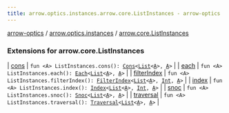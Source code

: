 ```yaml
---
title: arrow.optics.instances.arrow.core.ListInstances - arrow-optics
---
```


[arrow-optics](../../index.html) / [arrow.optics.instances](../index.html) / [arrow.core.ListInstances](./index.html)

### Extensions for arrow.core.ListInstances

| [cons](cons.html) | `fun <A> ListInstances.cons(): `[`Cons`](../../arrow.optics.typeclasses/-cons/index.html)`<`[`List`](https://kotlinlang.org/api/latest/jvm/stdlib/kotlin.collections/-list/index.html)`<`[`A`](cons.html#A)`>, `[`A`](cons.html#A)`>` |
| [each](each.html) | `fun <A> ListInstances.each(): `[`Each`](../../arrow.optics.typeclasses/-each/index.html)`<`[`List`](https://kotlinlang.org/api/latest/jvm/stdlib/kotlin.collections/-list/index.html)`<`[`A`](each.html#A)`>, `[`A`](each.html#A)`>` |
| [filterIndex](filter-index.html) | `fun <A> ListInstances.filterIndex(): `[`FilterIndex`](../../arrow.optics.typeclasses/-filter-index/index.html)`<`[`List`](https://kotlinlang.org/api/latest/jvm/stdlib/kotlin.collections/-list/index.html)`<`[`A`](filter-index.html#A)`>, `[`Int`](https://kotlinlang.org/api/latest/jvm/stdlib/kotlin/-int/index.html)`, `[`A`](filter-index.html#A)`>` |
| [index](--index--.html) | `fun <A> ListInstances.index(): `[`Index`](../../arrow.optics.typeclasses/-index/index.html)`<`[`List`](https://kotlinlang.org/api/latest/jvm/stdlib/kotlin.collections/-list/index.html)`<`[`A`](--index--.html#A)`>, `[`Int`](https://kotlinlang.org/api/latest/jvm/stdlib/kotlin/-int/index.html)`, `[`A`](--index--.html#A)`>` |
| [snoc](snoc.html) | `fun <A> ListInstances.snoc(): `[`Snoc`](../../arrow.optics.typeclasses/-snoc/index.html)`<`[`List`](https://kotlinlang.org/api/latest/jvm/stdlib/kotlin.collections/-list/index.html)`<`[`A`](snoc.html#A)`>, `[`A`](snoc.html#A)`>` |
| [traversal](traversal.html) | `fun <A> ListInstances.traversal(): `[`Traversal`](../../arrow.optics/-traversal.html)`<`[`List`](https://kotlinlang.org/api/latest/jvm/stdlib/kotlin.collections/-list/index.html)`<`[`A`](traversal.html#A)`>, `[`A`](traversal.html#A)`>` |


